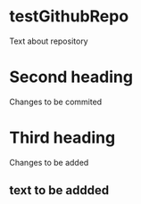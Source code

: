 # testGithubRepo

Text about repository

# Second heading

Changes to be commited

# Third heading

Changes to be added

## text to be addded





